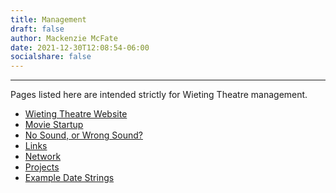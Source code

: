 ```yaml
---
title: Management
draft: false
author: Mackenzie McFate
date: 2021-12-30T12:08:54-06:00
socialshare: false
---
```

<!--
weight: 90
menu:
  main:
    identifier: prices
    pre: dollar-sign
    weight: 200
-->

<hr/>

Pages listed here are intended strictly for Wieting Theatre management.

  - [Wieting Theatre Website](https://wieting.tamatoledo.com/)
  - [Movie Startup](/management/startup)
  - [No Sound, or Wrong Sound?](/management/sound)
  - [Links](/management/links/)
  - [Network](/management/network/)
  - [Projects](/management/projects/)
  - [Example Date Strings](/management/dates/)
  
